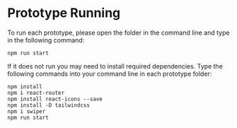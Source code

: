 # Prototype Running

To run each prototype, please open the folder in the command line and type in the following command:

    npm run start

If it does not run you may need to install required dependencies. Type the following commands into your command line in each prototype folder:

    npm install
    npm i react-router
    npm install react-icons --save
    npm install -D tailwindcss
    npm i swiper
    npm run start